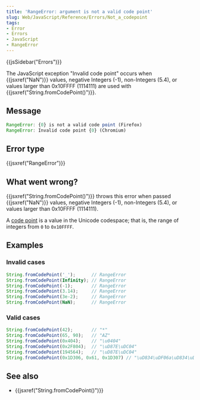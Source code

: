 ```yaml
---
title: 'RangeError: argument is not a valid code point'
slug: Web/JavaScript/Reference/Errors/Not_a_codepoint
tags:
- Error
- Errors
- JavaScript
- RangeError
---
```

{{jsSidebar("Errors")}}

The JavaScript exception "Invalid code point" occurs when
{{jsxref("NaN")}} values, negative Integers (-1), non-Integers (5.4), or
values larger than 0x10FFFF (1114111) are used with
{{jsxref("String.fromCodePoint()")}}.

## Message

```js
RangeError: {0} is not a valid code point (Firefox)
RangeError: Invalid code point {0} (Chromium)
```

## Error type

{{jsxref("RangeError")}}

## What went wrong?

{{jsxref("String.fromCodePoint()")}} throws this error when passed
{{jsxref("NaN")}} values, negative Integers (-1), non-Integers (5.4), or
values larger than 0x10FFFF (1114111).

A [code point](https://en.wikipedia.org/wiki/Code_point) is a value in the
Unicode codespace; that is, the range of integers from `0` to `0x10FFFF`.

## Examples

### Invalid cases

```js example-bad
String.fromCodePoint('_');      // RangeError
String.fromCodePoint(Infinity); // RangeError
String.fromCodePoint(-1);       // RangeError
String.fromCodePoint(3.14);     // RangeError
String.fromCodePoint(3e-2);     // RangeError
String.fromCodePoint(NaN);      // RangeError
```

### Valid cases

```js example-good
String.fromCodePoint(42);       // "*"
String.fromCodePoint(65, 90);   // "AZ"
String.fromCodePoint(0x404);    // "\u0404"
String.fromCodePoint(0x2F804);  // "\uD87E\uDC04"
String.fromCodePoint(194564);   // "\uD87E\uDC04"
String.fromCodePoint(0x1D306, 0x61, 0x1D307) // "\uD834\uDF06a\uD834\uDF07"
```

## See also

- {{jsxref("String.fromCodePoint()")}}
